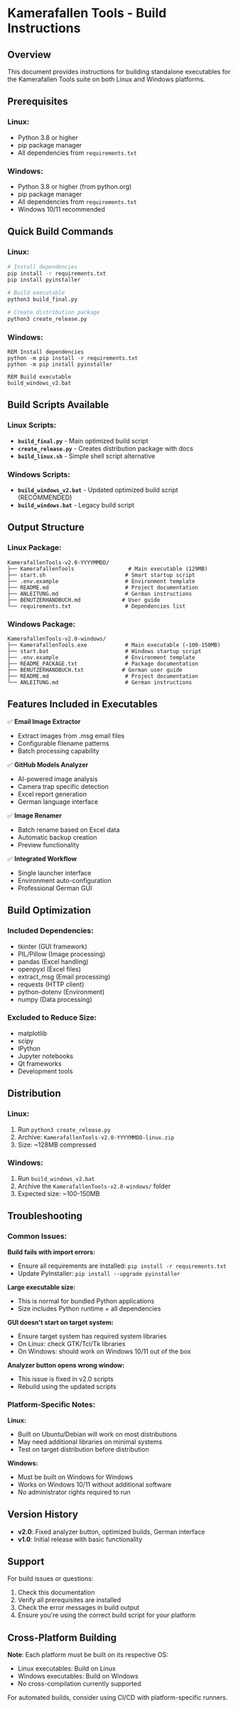 # Kamerafallen Tools - Build Instructions

## Overview
This document provides instructions for building standalone executables for the Kamerafallen Tools suite on both Linux and Windows platforms.

## Prerequisites

### Linux:
- Python 3.8 or higher
- pip package manager
- All dependencies from `requirements.txt`

### Windows:
- Python 3.8 or higher (from python.org)
- pip package manager
- All dependencies from `requirements.txt`
- Windows 10/11 recommended

## Quick Build Commands

### Linux:
```bash
# Install dependencies
pip install -r requirements.txt
pip install pyinstaller

# Build executable
python3 build_final.py

# Create distribution package
python3 create_release.py
```

### Windows:
```batch
REM Install dependencies
python -m pip install -r requirements.txt
python -m pip install pyinstaller

REM Build executable
build_windows_v2.bat
```

## Build Scripts Available

### Linux Scripts:
- **`build_final.py`** - Main optimized build script
- **`create_release.py`** - Creates distribution package with docs
- **`build_linux.sh`** - Simple shell script alternative

### Windows Scripts:
- **`build_windows_v2.bat`** - Updated optimized build script (RECOMMENDED)
- **`build_windows.bat`** - Legacy build script

## Output Structure

### Linux Package:
```
KamerafallenTools-v2.0-YYYYMMDD/
├── KamerafallenTools                 # Main executable (129MB)
├── start.sh                         # Smart startup script
├── .env.example                     # Environment template
├── README.md                        # Project documentation
├── ANLEITUNG.md                     # German instructions
├── BENUTZERHANDBUCH.md             # User guide
└── requirements.txt                 # Dependencies list
```

### Windows Package:
```
KamerafallenTools-v2.0-windows/
├── KamerafallenTools.exe            # Main executable (~100-150MB)
├── start.bat                        # Windows startup script
├── .env.example                     # Environment template
├── README_PACKAGE.txt               # Package documentation
├── BENUTZERHANDBUCH.txt            # German user guide
├── README.md                        # Project documentation
└── ANLEITUNG.md                     # German instructions
```

## Features Included in Executables

✅ **Email Image Extractor**
- Extract images from .msg email files
- Configurable filename patterns
- Batch processing capability

✅ **GitHub Models Analyzer**
- AI-powered image analysis
- Camera trap specific detection
- Excel report generation
- German language interface

✅ **Image Renamer**
- Batch rename based on Excel data
- Automatic backup creation
- Preview functionality

✅ **Integrated Workflow**
- Single launcher interface
- Environment auto-configuration
- Professional German GUI

## Build Optimization

### Included Dependencies:
- tkinter (GUI framework)
- PIL/Pillow (Image processing)
- pandas (Excel handling)
- openpyxl (Excel files)
- extract_msg (Email processing)
- requests (HTTP client)
- python-dotenv (Environment)
- numpy (Data processing)

### Excluded to Reduce Size:
- matplotlib
- scipy
- IPython
- Jupyter notebooks
- Qt frameworks
- Development tools

## Distribution

### Linux:
1. Run `python3 create_release.py`
2. Archive: `KamerafallenTools-v2.0-YYYYMMDD-linux.zip`
3. Size: ~128MB compressed

### Windows:
1. Run `build_windows_v2.bat`
2. Archive the `KamerafallenTools-v2.0-windows/` folder
3. Expected size: ~100-150MB

## Troubleshooting

### Common Issues:

**Build fails with import errors:**
- Ensure all requirements are installed: `pip install -r requirements.txt`
- Update PyInstaller: `pip install --upgrade pyinstaller`

**Large executable size:**
- This is normal for bundled Python applications
- Size includes Python runtime + all dependencies

**GUI doesn't start on target system:**
- Ensure target system has required system libraries
- On Linux: check GTK/Tcl/Tk libraries
- On Windows: should work on Windows 10/11 out of the box

**Analyzer button opens wrong window:**
- This issue is fixed in v2.0 scripts
- Rebuild using the updated scripts

### Platform-Specific Notes:

**Linux:**
- Built on Ubuntu/Debian will work on most distributions
- May need additional libraries on minimal systems
- Test on target distribution before distribution

**Windows:**
- Must be built on Windows for Windows
- Works on Windows 10/11 without additional software
- No administrator rights required to run

## Version History

- **v2.0**: Fixed analyzer button, optimized builds, German interface
- **v1.0**: Initial release with basic functionality

## Support

For build issues or questions:
1. Check this documentation
2. Verify all prerequisites are installed
3. Check the error messages in build output
4. Ensure you're using the correct build script for your platform

## Cross-Platform Building

**Note**: Each platform must be built on its respective OS:
- Linux executables: Build on Linux
- Windows executables: Build on Windows
- No cross-compilation currently supported

For automated builds, consider using CI/CD with platform-specific runners.
